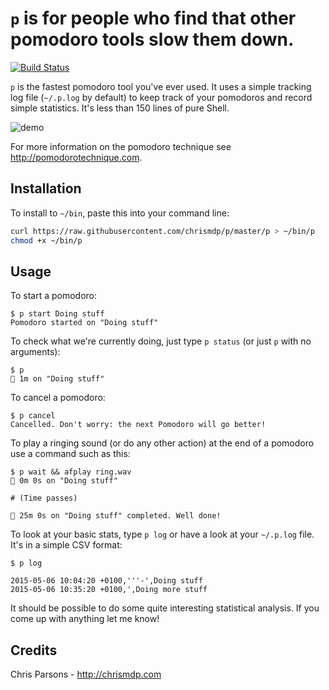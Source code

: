 # `p` is for people who find that other pomodoro tools slow them down.

[![Build Status](https://travis-ci.org/chrismdp/p.svg)](https://travis-ci.org/chrismdp/p)

`p` is the fastest pomodoro tool you've ever used. It uses a simple tracking log file (`~/.p.log` by default) to keep track of your pomodoros and record simple statistics. It's less than 150 lines of pure Shell.

![demo](https://raw.githubusercontent.com/chrismdp/p/master/demo.gif)

For more information on the pomodoro technique see http://pomodorotechnique.com.

## Installation

To install to `~/bin`, paste this into your command line:

``` bash
curl https://raw.githubusercontent.com/chrismdp/p/master/p > ~/bin/p
chmod +x ~/bin/p
```

## Usage

To start a pomodoro:

```
$ p start Doing stuff
Pomodoro started on "Doing stuff"
```

To check what we're currently doing, just type `p status` (or just `p` with no arguments):

```
$ p
🍅 1m on "Doing stuff"
```

To cancel a pomodoro:

```
$ p cancel
Cancelled. Don't worry: the next Pomodoro will go better!
```

To play a ringing sound (or do any other action) at the end of a pomodoro use a command such as this:

```
$ p wait && afplay ring.wav
🍅 0m 0s on "Doing stuff"

# (Time passes)

🍅 25m 0s on "Doing stuff" completed. Well done!

```

To look at your basic stats, type `p log` or have a look at your `~/.p.log` file. It's in a simple CSV format: 

```
$ p log

2015-05-06 10:04:20 +0100,'''-',Doing stuff
2015-05-06 10:35:20 +0100,',Doing more stuff
```

It should be possible to do some quite interesting statistical analysis. If you come up with anything let me know!

## Credits

Chris Parsons - http://chrismdp.com
